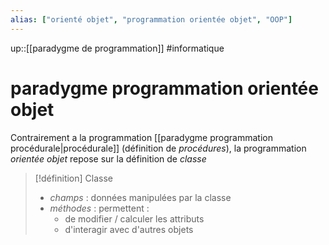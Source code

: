 ```yaml
---
alias: ["orienté objet", "programmation orientée objet", "OOP"]
---
```

up::[[paradygme de programmation]]
#informatique 
# paradygme programmation orientée objet

Contrairement a la programmation [[paradygme programmation procédurale|procédurale]] (définition de _procédures_), la programmation _orientée objet_ repose sur la définition de _classe_

> [!définition] Classe
>  - _champs_ : données manipulées par la classe
>  - _méthodes_ : permettent :
>      - de modifier / calculer les attributs
>      - d'interagir avec d'autres objets



